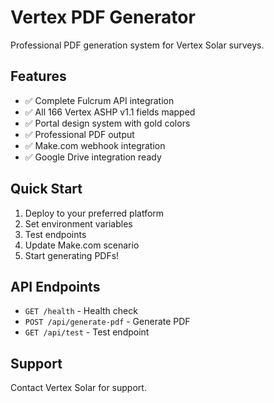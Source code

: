 # Vertex PDF Generator

Professional PDF generation system for Vertex Solar surveys.

## Features
- ✅ Complete Fulcrum API integration
- ✅ All 166 Vertex ASHP v1.1 fields mapped
- ✅ Portal design system with gold colors
- ✅ Professional PDF output
- ✅ Make.com webhook integration
- ✅ Google Drive integration ready

## Quick Start
1. Deploy to your preferred platform
2. Set environment variables
3. Test endpoints
4. Update Make.com scenario
5. Start generating PDFs!

## API Endpoints
- `GET /health` - Health check
- `POST /api/generate-pdf` - Generate PDF
- `GET /api/test` - Test endpoint

## Support
Contact Vertex Solar for support.
